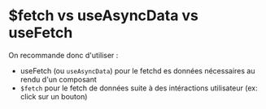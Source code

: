 # $fetch vs useAsyncData vs useFetch

On recommande donc d'utiliser :
- useFetch (ou `useAsyncData`) pour le fetchd es données nécessaires au rendu d'un composant
- `$fetch` pour le fetch de données suite à des intéractions utilisateur (ex: click sur un bouton)
